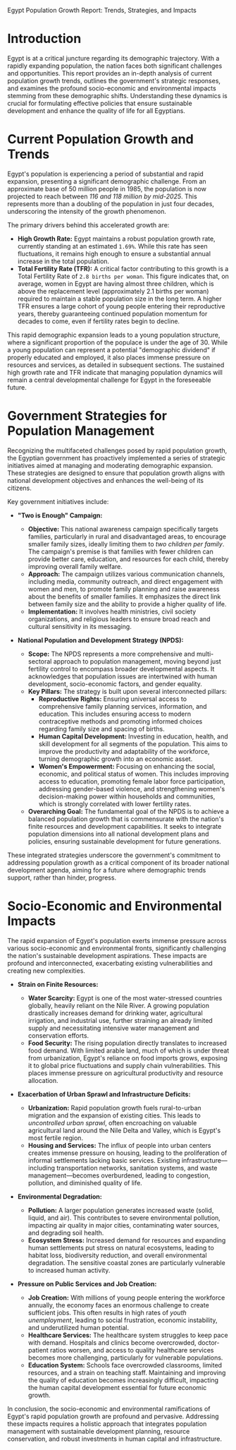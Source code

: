 Egypt Population Growth Report: Trends, Strategies, and Impacts

# Introduction

Egypt is at a critical juncture regarding its demographic trajectory. With a rapidly expanding population, the nation faces both significant challenges and opportunities. This report provides an in-depth analysis of current population growth trends, outlines the government's strategic responses, and examines the profound socio-economic and environmental impacts stemming from these demographic shifts. Understanding these dynamics is crucial for formulating effective policies that ensure sustainable development and enhance the quality of life for all Egyptians.

# Current Population Growth and Trends

Egypt's population is experiencing a period of substantial and rapid expansion, presenting a significant demographic challenge. From an approximate base of 50 million people in 1985, the population is now projected to reach between *116 and 118 million by mid-2025*. This represents more than a doubling of the population in just four decades, underscoring the intensity of the growth phenomenon.

The primary drivers behind this accelerated growth are:

*   **High Growth Rate:** Egypt maintains a robust population growth rate, currently standing at an estimated `1.69%`. While this rate has seen fluctuations, it remains high enough to ensure a substantial annual increase in the total population.
*   **Total Fertility Rate (TFR):** A critical factor contributing to this growth is a Total Fertility Rate of `2.8 births per woman`. This figure indicates that, on average, women in Egypt are having almost three children, which is above the replacement level (approximately 2.1 births per woman) required to maintain a stable population size in the long term. A higher TFR ensures a large cohort of young people entering their reproductive years, thereby guaranteeing continued population momentum for decades to come, even if fertility rates begin to decline.

This rapid demographic expansion leads to a young population structure, where a significant proportion of the populace is under the age of 30. While a young population can represent a potential "demographic dividend" if properly educated and employed, it also places immense pressure on resources and services, as detailed in subsequent sections. The sustained high growth rate and TFR indicate that managing population dynamics will remain a central developmental challenge for Egypt in the foreseeable future.

# Government Strategies for Population Management

Recognizing the multifaceted challenges posed by rapid population growth, the Egyptian government has proactively implemented a series of strategic initiatives aimed at managing and moderating demographic expansion. These strategies are designed to ensure that population growth aligns with national development objectives and enhances the well-being of its citizens.

Key government initiatives include:

*   **"Two is Enough" Campaign:**
    *   **Objective:** This national awareness campaign specifically targets families, particularly in rural and disadvantaged areas, to encourage smaller family sizes, ideally limiting them to *two children per family*. The campaign's premise is that families with fewer children can provide better care, education, and resources for each child, thereby improving overall family welfare.
    *   **Approach:** The campaign utilizes various communication channels, including media, community outreach, and direct engagement with women and men, to promote family planning and raise awareness about the benefits of smaller families. It emphasizes the direct link between family size and the ability to provide a higher quality of life.
    *   **Implementation:** It involves health ministries, civil society organizations, and religious leaders to ensure broad reach and cultural sensitivity in its messaging.

*   **National Population and Development Strategy (NPDS):**
    *   **Scope:** The NPDS represents a more comprehensive and multi-sectoral approach to population management, moving beyond just fertility control to encompass broader developmental aspects. It acknowledges that population issues are intertwined with human development, socio-economic factors, and gender equality.
    *   **Key Pillars:** The strategy is built upon several interconnected pillars:
        *   **Reproductive Rights:** Ensuring universal access to comprehensive family planning services, information, and education. This includes ensuring access to modern contraceptive methods and promoting informed choices regarding family size and spacing of births.
        *   **Human Capital Development:** Investing in education, health, and skill development for all segments of the population. This aims to improve the productivity and adaptability of the workforce, turning demographic growth into an economic asset.
        *   **Women's Empowerment:** Focusing on enhancing the social, economic, and political status of women. This includes improving access to education, promoting female labor force participation, addressing gender-based violence, and strengthening women's decision-making power within households and communities, which is strongly correlated with lower fertility rates.
    *   **Overarching Goal:** The fundamental goal of the NPDS is to achieve a balanced population growth that is commensurate with the nation's finite resources and development capabilities. It seeks to integrate population dimensions into all national development plans and policies, ensuring sustainable development for future generations.

These integrated strategies underscore the government's commitment to addressing population growth as a critical component of its broader national development agenda, aiming for a future where demographic trends support, rather than hinder, progress.

# Socio-Economic and Environmental Impacts

The rapid expansion of Egypt's population exerts immense pressure across various socio-economic and environmental fronts, significantly challenging the nation's sustainable development aspirations. These impacts are profound and interconnected, exacerbating existing vulnerabilities and creating new complexities.

*   **Strain on Finite Resources:**
    *   **Water Scarcity:** Egypt is one of the most water-stressed countries globally, heavily reliant on the Nile River. A growing population drastically increases demand for drinking water, agricultural irrigation, and industrial use, further straining an already limited supply and necessitating intensive water management and conservation efforts.
    *   **Food Security:** The rising population directly translates to increased food demand. With limited arable land, much of which is under threat from urbanization, Egypt's reliance on food imports grows, exposing it to global price fluctuations and supply chain vulnerabilities. This places immense pressure on agricultural productivity and resource allocation.

*   **Exacerbation of Urban Sprawl and Infrastructure Deficits:**
    *   **Urbanization:** Rapid population growth fuels rural-to-urban migration and the expansion of existing cities. This leads to *uncontrolled urban sprawl*, often encroaching on valuable agricultural land around the Nile Delta and Valley, which is Egypt's most fertile region.
    *   **Housing and Services:** The influx of people into urban centers creates immense pressure on housing, leading to the proliferation of informal settlements lacking basic services. Existing infrastructure—including transportation networks, sanitation systems, and waste management—becomes overburdened, leading to congestion, pollution, and diminished quality of life.

*   **Environmental Degradation:**
    *   **Pollution:** A larger population generates increased waste (solid, liquid, and air). This contributes to severe environmental pollution, impacting air quality in major cities, contaminating water sources, and degrading soil health.
    *   **Ecosystem Stress:** Increased demand for resources and expanding human settlements put stress on natural ecosystems, leading to habitat loss, biodiversity reduction, and overall environmental degradation. The sensitive coastal zones are particularly vulnerable to increased human activity.

*   **Pressure on Public Services and Job Creation:**
    *   **Job Creation:** With millions of young people entering the workforce annually, the economy faces an enormous challenge to create sufficient jobs. This often results in high rates of *youth unemployment*, leading to social frustration, economic instability, and underutilized human potential.
    *   **Healthcare Services:** The healthcare system struggles to keep pace with demand. Hospitals and clinics become overcrowded, doctor-patient ratios worsen, and access to quality healthcare services becomes more challenging, particularly for vulnerable populations.
    *   **Education System:** Schools face overcrowded classrooms, limited resources, and a strain on teaching staff. Maintaining and improving the quality of education becomes increasingly difficult, impacting the human capital development essential for future economic growth.

In conclusion, the socio-economic and environmental ramifications of Egypt's rapid population growth are profound and pervasive. Addressing these impacts requires a holistic approach that integrates population management with sustainable development planning, resource conservation, and robust investments in human capital and infrastructure.